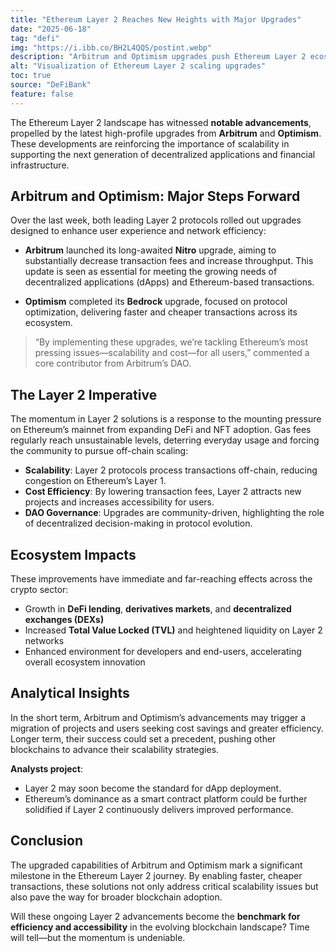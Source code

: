 ```yaml
---
title: "Ethereum Layer 2 Reaches New Heights with Major Upgrades"
date: "2025-06-18"
tag: "defi"
img: "https://i.ibb.co/BH2L4QQS/postint.webp"
description: "Arbitrum and Optimism upgrades push Ethereum Layer 2 ecosystem forward"
alt: "Visualization of Ethereum Layer 2 scaling upgrades"
toc: true
source: "DeFiBank"
feature: false
---
```


The Ethereum Layer 2 landscape has witnessed **notable advancements**, propelled by the latest high-profile upgrades from **Arbitrum** and **Optimism**. These developments are reinforcing the importance of scalability in supporting the next generation of decentralized applications and financial infrastructure.

## Arbitrum and Optimism: Major Steps Forward

Over the last week, both leading Layer 2 protocols rolled out upgrades designed to enhance user experience and network efficiency:

- **Arbitrum** launched its long-awaited **Nitro** upgrade, aiming to substantially decrease transaction fees and increase throughput. This update is seen as essential for meeting the growing needs of decentralized applications (dApps) and Ethereum-based transactions.

- **Optimism** completed its **Bedrock** upgrade, focused on protocol optimization, delivering faster and cheaper transactions across its ecosystem.

> “By implementing these upgrades, we’re tackling Ethereum’s most pressing issues—scalability and cost—for all users,” commented a core contributor from Arbitrum’s DAO.

## The Layer 2 Imperative

The momentum in Layer 2 solutions is a response to the mounting pressure on Ethereum’s mainnet from expanding DeFi and NFT adoption. Gas fees regularly reach unsustainable levels, deterring everyday usage and forcing the community to pursue off-chain scaling:

- **Scalability**: Layer 2 protocols process transactions off-chain, reducing congestion on Ethereum’s Layer 1.
- **Cost Efficiency**: By lowering transaction fees, Layer 2 attracts new projects and increases accessibility for users.
- **DAO Governance**: Upgrades are community-driven, highlighting the role of decentralized decision-making in protocol evolution.

## Ecosystem Impacts

These improvements have immediate and far-reaching effects across the crypto sector:

- Growth in **DeFi lending**, **derivatives markets**, and **decentralized exchanges (DEXs)**
- Increased **Total Value Locked (TVL)** and heightened liquidity on Layer 2 networks
- Enhanced environment for developers and end-users, accelerating overall ecosystem innovation

## Analytical Insights

In the short term, Arbitrum and Optimism’s advancements may trigger a migration of projects and users seeking cost savings and greater efficiency. Longer term, their success could set a precedent, pushing other blockchains to advance their scalability strategies.

**Analysts project**:  
- Layer 2 may soon become the standard for dApp deployment.
- Ethereum’s dominance as a smart contract platform could be further solidified if Layer 2 continuously delivers improved performance.

## Conclusion

The upgraded capabilities of Arbitrum and Optimism mark a significant milestone in the Ethereum Layer 2 journey. By enabling faster, cheaper transactions, these solutions not only address critical scalability issues but also pave the way for broader blockchain adoption.

Will these ongoing Layer 2 advancements become the **benchmark for efficiency and accessibility** in the evolving blockchain landscape? Time will tell—but the momentum is undeniable.